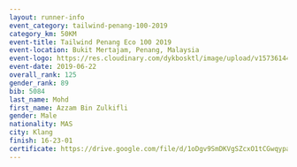 ```yaml
--- 
layout: runner-info 
event_category: tailwind-penang-100-2019 
category_km: 50KM 
event-title: Tailwind Penang Eco 100 2019 
event-location: Bukit Mertajam, Penang, Malaysia 
event-logo: https://res.cloudinary.com/dykbosktl/image/upload/v1573614442/Logo/Logo_gqlzi3.jpg 
event-date: 2019-06-22 
overall_rank: 125
gender_rank: 89
bib: 5084
last_name: Mohd
first_name: Azzam Bin Zulkifli
gender: Male
nationality: MAS
city: Klang
finish: 16-23-01
certificate: https://drive.google.com/file/d/1oDgv9SmDKVgSZcxO1tCGwqypa1Ul2gA1/view?usp=sharing
--- 
```

